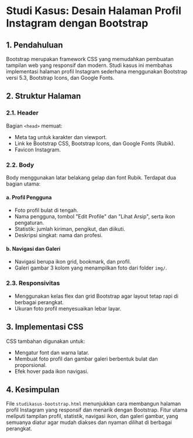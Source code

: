 # Studi Kasus: Desain Halaman Profil Instagram dengan Bootstrap

## 1. Pendahuluan

Bootstrap merupakan framework CSS yang memudahkan pembuatan tampilan web yang responsif dan modern. Studi kasus ini membahas implementasi halaman profil Instagram sederhana menggunakan Bootstrap versi 5.3, Bootstrap Icons, dan Google Fonts.

## 2. Struktur Halaman

### 2.1. Header

Bagian `<head>` memuat:
- Meta tag untuk karakter dan viewport.
- Link ke Bootstrap CSS, Bootstrap Icons, dan Google Fonts (Rubik).
- Favicon Instagram.

### 2.2. Body

Body menggunakan latar belakang gelap dan font Rubik. Terdapat dua bagian utama:

#### a. Profil Pengguna

- Foto profil bulat di tengah.
- Nama pengguna, tombol "Edit Profile" dan "Lihat Arsip", serta ikon pengaturan.
- Statistik: jumlah kiriman, pengikut, dan diikuti.
- Deskripsi singkat: nama dan profesi.

#### b. Navigasi dan Galeri

- Navigasi berupa ikon grid, bookmark, dan profil.
- Galeri gambar 3 kolom yang menampilkan foto dari folder `img/`.

### 2.3. Responsivitas

- Menggunakan kelas flex dan grid Bootstrap agar layout tetap rapi di berbagai perangkat.
- Ukuran foto profil menyesuaikan lebar layar.

## 3. Implementasi CSS

CSS tambahan digunakan untuk:
- Mengatur font dan warna latar.
- Membuat foto profil dan gambar galeri berbentuk bulat dan proporsional.
- Efek hover pada ikon navigasi.

## 4. Kesimpulan

File `studikasus-bootstrap.html` menunjukkan cara membangun halaman profil Instagram yang responsif dan menarik dengan Bootstrap. Fitur utama meliputi tampilan profil, statistik, navigasi ikon, dan galeri gambar, yang semuanya diatur agar mudah diakses dan nyaman dilihat di berbagai perangkat.
